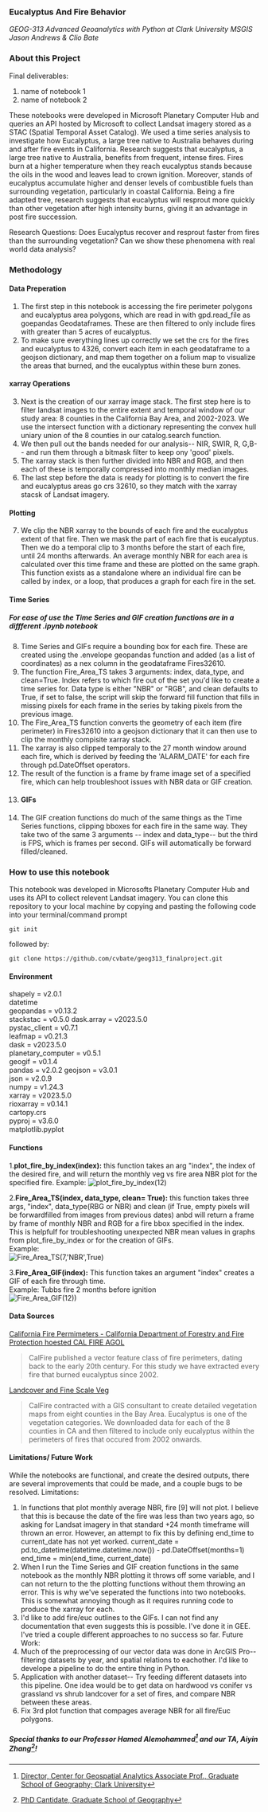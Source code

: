 ### **Eucalyptus And Fire Behavior**
*GEOG-313 Advanced Geoanalytics with Python at Clark University MSGIS*   
*Jason Andrews & Clio Bate*

### About this Project
Final deliverables:  
1. name of notebook 1
2. name of notebook 2    

These notebooks were developed in Microsoft Planetary Computer Hub and queries an API hosted by Microsoft to collect Landsat imagery stored as a STAC (Spatial Temporal Asset Catalog).
We used a time series analysis to investigate how Eucalyptus, a large tree native to Australia behaves during and after fire events in California. Research suggests that eucalyptus, a large tree native to Australia, benefits from frequent, intense fires. Fires burn at a higher temperature when they reach eucalyptus stands because the oils in the wood and leaves lead to crown ignition. Moreover, stands of eucalyptus accumulate higher and denser levels of combustible fuels than surrounding vegetation, particularly in coastal California.
Being a fire adapted tree, research suggests that eucalyptus will resprout more quickly than other vegetation after high intensity burns, giving it an advantage in post fire succession. 

Research Questions:
Does Eucalyptus recover and resprout faster from fires than the surrounding vegetation?
Can we show these phenomena with real world data analysis?


### Methodology  
#### Data Preperation
1. The first step in this notebook is accessing the fire perimeter polygons and eucalyptus area polygons, which are read in with gpd.read_file as goepandas Geodataframes. These are then filtered to only include fires with greater than 5 acres of eucalyptus.
2. To make sure everything lines up correctly we set the crs for the fires and eucalyptus to 4326, convert each item in each geodataframe to a geojson dictionary, and map them together on a folium map to visualize the areas that burned, and the eucalyptus within these burn zones.
#### xarray Operations
3. Next is the creation of our xarray image stack. The first step here is to filter landsat images to the entire extent and temporal window of our study area: 8 counties in the California Bay Area, and 2002-2023. We use the intersect function with a dictionary representing the convex hull uniary union of the 8 counties in our catalog.search function. 
4. We then pull out the bands needed for our analysis-- NIR, SWIR, R, G,B-- and run them through a bitmask filter to keep ony 'good' pixels.
5. The xarray stack is then further divided into NBR and RGB, and then each of these is temporally compressed into monthly median images.
6. The last step before the data is ready for plotting is to convert the fire and eucalyptus areas go crs 32610, so they match with the xarray stacsk of Landsat imagery.
#### Plotting
7. We clip the NBR xarray to the bounds of each fire and the eucalyptus extent of that fire. Then we mask the part of each fire that is eucalyptus. Then we do a temporal clip to 3 months before the start of each fire, until 24 months afterwards. An average monthly NBR for each area is calculated over this time frame and these are plotted on the same graph. This function exists as a standalone where an individual fire can be called by index, or a loop, that produces a graph for each fire in the set.
#### Time Series
##### For ease of use the Time Series and GIF creation functions are in a diffferent .ipynb notebook
8. Time Series and GIFs require a bounding box for each fire. These are created using the .envelope geopandas function and added (as a list of coordinates) as a nex column in the geodataframe Fires32610.
9. The function Fire_Area_TS takes 3 arguments: index, data_type, and clean=True. Index refers to which fire out of the set you'd like to create a time series for. Data type is either "NBR" or "RGB", and clean defaults to True, if set to false, the script will skip the forward fill function that fills in missing pixels for each frame in the series by taking pixels from the previous image.
10. The Fire_Area_TS function converts the geometry of each item (fire perimeter) in Fires32610 into a geojson dictionary that it can then use to clip the monthly compisite xarray stack.
11. The xarray is also clipped temporaly to the 27 month window around each fire, which is derived by feeding the 'ALARM_DATE' for each fire through pd.DateOffset operators.
12. The result of the function is a frame by frame image set of a specified fire, which can help troubleshoot issues with NBR data or GIF creation.
13. #### GIFs
14. The GIF creation functions do much of the same things as the Time Series functions, clipping bboxes for each fire in the same way. They take two of the same 3 arguments -- index and data_type-- but the third is FPS, which is frames per second. GIFs will automatically be forward filled/cleaned.

### How to use this notebook
This notebook was developed in Microsofts Planetary Computer Hub and uses its API to collect relevent Landsat imagery.
You can clone this repository to your local machine by copying and pasting the following code into your terminal/command prompt  
```
git init
```
followed by:  
```
git clone https://github.com/cvbate/geog313_finalproject.git
```
#### Environment
shapely = v2.0.1    
datetime  
geopandas = v0.13.2  
stackstac = v0.5.0 
dask.array = v2023.5.0  
pystac_client = v0.7.1  
leafmap = v0.21.3  
dask = v2023.5.0  
planetary_computer = v0.5.1   
geogif = v0.1.4  
pandas = v2.0.2
geojson = v3.0.1  
json = v2.0.9  
numpy = v1.24.3  
xarray = v2023.5.0  
rioxarray = v0.14.1  
cartopy.crs  
pyproj = v3.6.0  
matplotlib.pyplot  

#### Functions
1.**plot_fire_by_index(index):** this function takes an arg "index", the index of the desired fire, and will return the monthly veg vs fire area NBR plot for the specified fire. Example: 
![plot_fire_by_index(12)](https://github.com/cvbate/geog313_finalproject/blob/25e5adec061983f7d14ca93135d9d6e404798973/example_images/plot_fire_by_index_example.png)  

2.**Fire_Area_TS(index, data_type, clean= True):**  this function takes three args, "index", data_type(RBG or NBR) and clean (if True, empty pixels will be forwardfilled from images from previous dates) anbd will return a frame by frame of monthly NBR and RGB for a fire bbox specified in the index. This is helpfulf for troubleshooting unexpected NBR mean values in graphs from plot_fire_by_index or for the creation of GIFs.  
Example:   
![Fire_Area_TS(7,'NBR',True)](https://github.com/cvbate/geog313_finalproject/blob/d32a3f0d578e5762b55de41c25ba5f79d234dac6/example_images/Fire_area_TS_example.png)  

3.**Fire_Area_GIF(index):** This function takes an argument "index" creates a GIF of each fire through time.  
Example: Tubbs fire 2 months before ignition   
![Fire_Area_GIF(12))](https://github.com/cvbate/geog313_finalproject/blob/3f09235d6136524a02e8c7348b597652a44c2ad5/example_images/Fire_Area_GIF_example_tubbs.jpeg) 

#### Data Sources
[California Fire Permimeters - California Department of Forestry and Fire Protection hoested CAL FIRE AGOL](https://gis.data.ca.gov/maps/e3802d2abf8741a187e73a9db49d68fe)  
> CalFire published a vector feature class of fire perimeters, dating back to the early 20th century. For this study we have extracted every fire that burned eucalyptus since 2002.
  
[Landcover and Fine Scale Veg](https://pacificvegmap.org/data-downloads/)  
> CalFire contracted with a GIS consultant to create detailed vegetation maps from eight counties in the Bay Area. Eucalyptus is one of the vegetation categories. We downloaded data for each of the 8 counties in CA and then filtered to include only eucalyptus within the perimeters of fires that occured from 2002 onwards.


#### Limitations/ Future Work
While the notebooks are functional, and create the desired outputs, there are several improvements that could be made, and a couple bugs to be resolved.
Limitations:
1. In functions that plot monthly average NBR, fire [9] will not plot. I believe that this is because the date of the fire was less than two years ago, so asking for Landsat imagery in that standard +24 month timeframe will thrown an error. However, an attempt to fix this by defining end_time to current_date has not yet worked.
   current_date = pd.to_datetime(datetime.datetime.now()) - pd.DateOffset(months=1)
   end_time = min(end_time, current_date)
2. When I run the Time Series and GIF creation functions in the same notebook as the monthly NBR plotting it throws off some variable, and I can not return to the the plotting functions without them throwing an error. This is why we've seperated the functions into two notebooks. This is somewhat annoying though as it requires running code to produce the xarray for each.
3. I'd like to add fire/euc outlines to the GIFs. I can not find any documentation that even suggests this is possible. I've done it in GEE. I've tried a couple different approaches to no success so far. 
Future Work:
1. Much of the preprocessing of our vector data was done in ArcGIS Pro-- filtering datasets by year, and spatial relations to eachother. I'd like to develope a pipeline to do the entire thing in Python.
2. Application with another dataset-- Try feeding different datasets into this pipeline. One idea would be to get data on hardwood vs conifer vs grassland vs shrub landcover for a set of fires, and compare NBR between these areas. 
3. Fix 3rd plot function that compages average NBR for all fire/Euc polygons. 

##### Special thanks to our Professor Hamed Alemohammed[^1] and our TA, Aiyin Zhang[^2]!
  
[^1]: [Director, Center for Geospatial Analytics Associate Prof., Graduate School of Geography; Clark University](https://github.com/HamedAlemo)
[^2]: [PhD Cantidate, Graduate School of Geography](https://github.com/zay1996)
